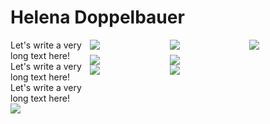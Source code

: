 <link href="style.css" rel="stylesheet"></link>

# Helena Doppelbauer

<div class='f' style="float: left; width: 24.25%; margin: 0 1% 8px 0">
    <div class='centered'>
        Let's write a very long text here!
        Let's write a very long text here!
        Let's write a very long text here!
    </div>
    <img src="https://iffmd.fz-juelich.de/uploads/26b01499daeab6cf3ede0d40a.jpg">
</div>
<div class='f' style="float: left; width: 24.25%; margin: 0 1% 8px 0">
    <img src="https://iffmd.fz-juelich.de/uploads/26b01499daeab6cf3ede0d40a.jpg">
</div>
<div class='f' style="float: left; width: 24.25%; margin: 0 1% 8px 0">
    <img src="https://iffmd.fz-juelich.de/uploads/26b01499daeab6cf3ede0d40a.jpg">
</div>
<div class='f' style="float: left; width: 24.25%; margin: 0 0 8px 0">
    <img src="https://iffmd.fz-juelich.de/uploads/26b01499daeab6cf3ede0d40a.jpg">
</div>

<div class='f' style="float: left; width: 24.25%; margin: 0 1% 0 0">
    <img src="https://iffmd.fz-juelich.de/uploads/26b01499daeab6cf3ede0d40a.jpg">
</div>
<div class='f' style="float: left; width: 24.25%; margin: 0 1% 0 0">
    <img src="https://iffmd.fz-juelich.de/uploads/26b01499daeab6cf3ede0d40a.jpg">
</div>
<div class='f' style="float: left; width: 24.25%; margin: 0 1% 0 0">
    <img src="https://iffmd.fz-juelich.de/uploads/26b01499daeab6cf3ede0d40a.jpg">
</div>
<div class='f' style="float: left; width: 24.25%; margin: 0 0 0 0">
    <img src="https://iffmd.fz-juelich.de/uploads/26b01499daeab6cf3ede0d40a.jpg">
</div>
